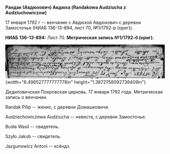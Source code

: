 **Рандак (Авдюхович) Авдюха (Randakowa Audziucha z Audziuchowiczow)**

17 января 1792 г -- венчание с Авдюхой Авдюхович с деревни Замосточье
(НИАБ 136-13-894, лист 70, №1/1792-р (ориг)).

**НИАБ 136-13-894:** Лист 70. **Метрическая запись №1/1792-б (ориг).**

![](./media/085ee14a5a799d00f025d0eff29fd1f2c87bfdb8.png){width="6.496527777777778in"
height="1.3872758092738409in"}

Дедиловичская Покровская церковь. 17 января 1792 года. Метрическая
запись о венчании.

Randak Pilip -- жених, с деревни Домашковичи.

Audziechowiczewa Audziucha -- невеста, с деревни Замосточье.

Busła Wasil -- свидетель.

Szyło Jakub -- свидетель.

Jazgunowicz Antoni -- ксёндз.
